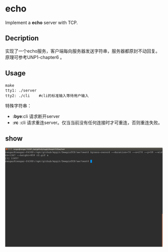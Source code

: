 # echo

Implement a **echo** server with TCP.


## Decription

实现了一个echo服务，客户端每向服务器发送字符串，服务器都原封不动回复。原理可参考UNP1-chapter6 。

## Usage

    make
    tty1: ./server
    tty2: ./cli    #cli的标准输入等待用户输入

特殊字符串：
* **:bye**:cli 请求断开server
* **:rc** :cli 请求重连server。仅当当前没有任何连接时才可重连，否则重连失败。

## show

![show](../../images/ae/show.gif)



